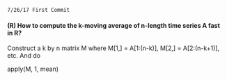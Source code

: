 ```
7/26/17 First Commit
```
#### (R) How to compute the k-moving average of n-length time series A fast in R?

Construct a k by n matrix M where M[1,] = A[1:(n-k)], M[2,] = A[2:(n-k+1)], etc. And do 

apply(M, 1, mean)

